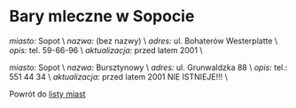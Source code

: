 # Bary mleczne w Sopocie




*miasto:*  Sopot    \\
*nazwa:*  (bez nazwy)   \\
*adres:*  ul. Bohaterów Westerplatte   \\
*opis:*  tel. 59-66-96   \\
*aktualizacja:* przed latem 2001 \\



*miasto:*  Sopot    \\
*nazwa:*  Bursztynowy   \\
*adres:*  ul. Grunwaldzka 88   \\
*opis:*  tel.: 551 44 34   \\
*aktualizacja:* przed latem 2001 NIE ISTNIEJE!!! \\

Powrót do [listy miast](/bary_mleczne)


